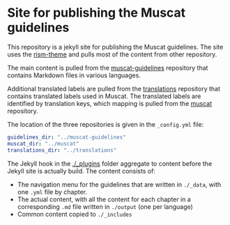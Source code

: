# Site for publishing the Muscat guidelines

This repository is a jekyll site for publishing the Muscat guidelines. The site uses the [rism-theme](https://github.com/rism-digital/rism-theme) and pulls most of the content from other repository. 

The main content is pulled from the [muscat-guidelines](https://github.com/rism-digital/muscat-guidelines) repository that contains Markdown files in various languages.

Additional translated labels are pulled from the [translations](https://github.com/rism-digital/translations) repository that contains translated labels used in Muscat. The translated labels are identified by translation keys, which mapping is pulled from the [muscat](https://github.com/rism-digital/muscat) repository.

The location of the three repositories is given in the `_config.yml` file:
```yml
guidelines_dir: "../muscat-guidelines"
muscat_dir: "../muscat"
translations_dir: "../translations"
```

The Jekyll hook in the [./_plugins](./_plugins) folder aggregate to content before the Jekyll site is actually build. The content consists of:
* The navigation menu for the guidelines that are written in `./_data`, with one `.yml` file by chapter.
* The actual content, with all the content for each chapter in a corresponding `.md` file written in `./output` (one per language)
* Common content copied to `./_includes`


